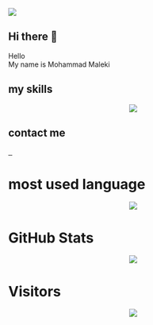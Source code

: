 <p>
  <img src="https://github-widgetbox.vercel.app/api/profile?username=md86mi86&data=followers,repositories,stars,commits&theme=darkmode">
</p>

## Hi there 👋
<p>Hello <br> My name is Mohammad Maleki</p>

## my skills

<p align="center">
  <a href="https://skillicons.dev">
    <img src="https://skillicons.dev/icons?i=html,css,js,ts,react,tailwind,bootstrap,git,mysql,express,nodejs,materialui" />
  </a>
</p>

## contact me

<a href="mailto:mohammad2007maleki@gmail.com">
        <img src="https://skillicons.dev/icons?i=gmail" alt="">
</a>

<a href="https://instagram.com/md86mi86">
        <img src="https://skillicons.dev/icons?i=instagram" alt="">
</a>

<a href="https://linkedin.com/in/md86mi86">
        <img src="https://skillicons.dev/icons?i=linkedin" alt="">
</a>

# most used language

<p align="center">
  <img src="https://github-readme-stats.vercel.app/api/top-langs/?username=md86mi86&layout=pie&theme=dark&cache_seconds=7200">
</p>

# GitHub Stats

<p align="center">
  <img src="https://github-readme-stats.vercel.app/api?username=md86mi86&show_icons=true&theme=radical&include_all_commits=true">
</p>


# Visitors

<p align="center">
  <img src="https://count.getloli.com/get/@md86mi86github.readme">
</p>
